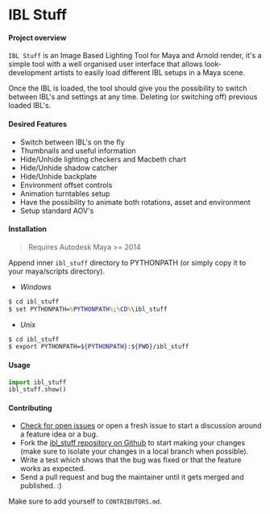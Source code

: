 IBL Stuff
=========

#### Project overview

`IBL Stuff` is an Image Based Lighting Tool for Maya and Arnold render, it's a
simple tool with a well organised user interface that allows look-development
artists to easily load different IBL setups in a Maya scene.

Once the IBL is loaded, the tool should give you the possibility to switch
between IBL's and settings at any time. Deleting (or switching off) previous
loaded IBL's.


#### Desired Features

- Switch between IBL's on the fly
- Thumbnails and useful information
- Hide/Unhide lighting checkers and Macbeth chart
- Hide/Unhide shadow catcher
- Hide/Unhide backplate
- Environment offset controls
- Animation turntables setup
- Have the possibility to animate both rotations, asset and environment
- Setup standard AOV's


#### Installation

> Requires Autodesk Maya >= 2014

Append inner `ibl_stuff` directory to PYTHONPATH (or simply copy it to your
maya/scripts directory).

- *Windows*
```bat
$ cd ibl_stuff
$ set PYTHONPATH=%PYTHONPATH%;%CD%\ibl_stuff
```

- *Unix*
```bash
$ cd ibl_stuff
$ export PYTHONPATH=${PYTHONPATH}:${PWD}/ibl_stuff
```


#### Usage

```python
import ibl_stuff
ibl_stuff.show()
```


#### Contributing

- [Check for open issues](https://github.com/csaez/ibl_stuff/issues) or
  open a fresh issue to start a discussion around a feature idea or a bug.
- Fork the [ibl_stuff repository on Github](https://github.com/csaez/ibl_stuff)
  to start making your changes (make sure to isolate your changes in a local
  branch when possible).
- Write a test which shows that the bug was fixed or that the feature works as
  expected.
- Send a pull request and bug the maintainer until it gets merged and
  published. :)

Make sure to add yourself to `CONTRIBUTORS.md`.
